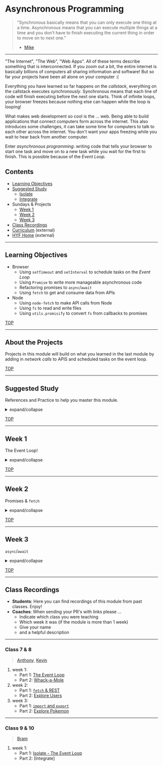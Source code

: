# Asynchronous Programming

> "Synchronous basically means that you can only execute one thing at a time. Asynchronous means that you can execute multiple things at a time and you don't have to finish executing the current thing in order to move on to next one."
> - [Mike](https://stackoverflow.com/a/33585047)

---

"The Internet", "The Web", "Web Apps".  All of these terms describe something that is interconnected.  If you zoom out a bit, the entire internet is basically billions of computers all sharing information and software!  But so far your projects have been all alone on your computer :(

Everything you have learned so far happens on the _callstack_, everything on the callstack executes _synchronously_. Synchronous means that each line of code will finish executing before the next one starts.  Think of infinite loops, your browser freezes because nothing else can happen while the loop is looping!

What makes web development so cool is the ... web.  Being able to build applications that connect computers form across the internet.  This also introduces some challenges, it can take some time for computers to talk to each other across the internet.  You don't want your apps freezing while you wait to hear back from another computer.

Enter _asynchronous programming_: writing code that tells your browser to start one task and move on to a new task while you wait for the first to finish.  This is possible because of the _Event Loop_.


## Contents

- [Learning Objectives](#learning-objectives)
- [Suggested Study](#suggested-study)
  - [Isolate](./isolate/index.html)
  - [Integrate](./integrate/README.md)
- Sundays & Projects
  - [Week 1](#week-1)
  - [Week 2](#week-2)
  - [Week 3](#week-3)
- [Class Recordings](#class-recordings)
- [Curriculum](https://home.hackyourfuture.be/curriculum) (external)
- [HYF Home](https://home.hackyourfuture.be/) (external)

---

## Learning Objectives

- Browser
  - Using `setTimeout` and `setInterval` to schedule tasks on the _Event Loop_
  - Using `Promise` to write more manageable asynchronous code
  - Refactoring promises to `async`/`await`
  - Using `fetch` to get and consume data from APIs
- Node
  - Using `node-fetch` to make API calls from Node
  - Using `fs` to read and write files
  - Using `utils.promisify` to convert `fs` from callbacks to promises

[TOP](#asynchronous-programming)

---

## About the Projects

Projects in this module will build on what you learned in the last module by adding in _network calls_ to APIS and scheduled tasks on the event loop.

[TOP](#asynchronous-programming)

---

## Suggested Study

References and Practice to help you master this module.

<details>
<summary>expand/collapse</summary>

### Closure & Callstack

- `this` and `() => {}`
  - [tyler mcginnis](https://tylermcginnis.com/arrow-functions/)
  - [dario garcia moya](https://www.codementor.io/@dariogarciamoya/understanding-this-in-javascript-with-arrow-functions-gcpjwfyuc)
  - [youtube search](https://www.youtube.com/results?search_query=arrow+function+binding+this)

### The Event Loop

- [Loupe](http://latentflip.com/loupe/) (+10)
- [In the Loop](https://www.youtube.com/watch?v=cCOL7MC4Pl0) (+10)
- [MDN](https://developer.mozilla.org/en-US/docs/Web/JavaScript/EventLoop)
- [flavicops](https://flaviocopes.com/javascript-event-loop/)
- [javascript.info/settimeout-setinterval](https://javascript.info/settimeout-setinterval)
- [Beau from FCC](https://www.youtube.com/watch?v=kOcFZV3c75I) (timeouts & intervals)

### Callbacks, Promises, Async

- References
  - [Coding Train](https://www.youtube.com/watch?v=QO4NXhWo_NM&list=PLRqwX-V7Uu6bKLPQvPRNNE65kBL62mVfx)
  - [Dev Ed](https://www.youtube.com/watch?v=_8gHHBlbziw)
  - [Traversy](https://www.youtube.com/watch?v=PoRJizFvM7s)
  - [javascript.info](https://javascript.info/fetch)
  - MDN: [Promises](https://developer.mozilla.org/en-US/docs/Web/JavaScript/Reference/Global_Objects/Promise), [Using Promises](https://developer.mozilla.org/en-US/docs/Web/JavaScript/Guide/Using_promises)
  - HYF ... [AMS](https://github.com/HackYourFuture/JavaScript3/), [CPH](https://github.com/HackYourFuture-CPH/JavaScript/tree/master/javascript3)
- Practice
  - [learn-promises](https://github.com/oliverjam/learn-promises)
  - [promise-practice](https://github.com/oliverjam/promise-practice)
  - JS 30:
    - Whack-a-Mole
    - Slide in on Scroll
    - Countdown Timer
    - JS & CSS Clock
    - Webcam Fun

### APIs

- [What is JSON?](https://www.youtube.com/watch?v=JuFdz8f-cT4)
- APIs 101
  - [How do they work?](https://www.programmableweb.com/api-university/what-are-apis-and-how-do-they-work)
  - [Like a Restaurant](https://www.youtube.com/watch?v=s7wmiS2mSXY)
- **DevTools**, the Network Tab: [chrome/ium](https://developers.google.com/web/tools/chrome-devtools/network/), [firefox](https://developer.mozilla.org/en-US/docs/Tools/Network_Monitor)
- What is RESTful
  - [jsonplaceholder.typicode.com/](https://jsonplaceholder.typicode.com/guide.html)
  - [restfulapi.net](https://restfulapi.net/)
* [restfulapi.net](https://restfulapi.net/)
- [what is CORS?](https://www.codecademy.com/articles/what-is-cors)


### `fetch`

- References
  - [Javascript Promises and Fetch for beginners](https://www.youtube.com/watch?v=IHjzyhjKxtc)
  - [javascript.info/fetch](https://javascript.info/fetch)
  - [Traversy](https://www.youtube.com/watch?v=Oive66jrwBs)
  - [Coding Train](https://www.youtube.com/watch?v=tc8DU14qX6I)
  - [Fetch API Introduction](https://www.youtube.com/watch?v=PoRJizFvM7s)
  - [Learn Fetch API](https://www.youtube.com/watch?v=cuEtnrL9-H0)
  - [Async/Await Javascript and Promises - Fetch API vs Axios](https://www.youtube.com/watch?v=XCLtVQl1if0)
  - [this-to-fetch](https://github.com/hackyourfuturebelgium/this-to-fetch-example)
- Practice
  - [learn-fetch](https://github.com/oliverjam/learn-fetch)
  - [real-world-fetch](https://github.com/oliverjam/real-world-fetch)
  - [github-api-crash-course tutorial](https://www.youtube.com/watch?v=5QlE6o-iYcE).  (hint: avoid pushing your GitHub auth token!)
  - [Fetching REST](https://github.com/HackYourFutureBelgium/fetching-rest)
  - JS 30: Type Ahead


### Node.js

- `node-fetch`
- `fs`
- `utils.promisify`
- [Mosh: Node.js in 1 Hour](https://www.youtube.com/watch?v=TlB_eWDSMt4)
- [Friendly Node.js `fs` guide](https://areknawo.com/node-js-file-system-api-beginner-friendly-guide/)
- [Node.js examples to study](https://github.com/tertiarycourses/NodeJSTraining)
- [learnyounode](https://github.com/workshopper/learnyounode) through `MAKE IT MODULAR`

### Other

take your frontend skills above and beyond:

- [client-side-routing](https://github.com/oliverjam/learn-client-side-routing)
- [learn-component-architecture](https://github.com/oliverjam/learn-component-architecture)

</details>

[TOP](#asynchronous-programming)

---

## Week 1

The Event Loop!

<details>
<summary>expand/collapse</summary>

### Prep Work

> before class

- The Event Loop
  - [Loupe](http://latentflip.com/loupe/) (+10)
  - [In the Loop](https://www.youtube.com/watch?v=cCOL7MC4Pl0) (+10)
  - `setTimeout` and `setInterval`: [js.info](https://javascript.info/settimeout-setinterval), [Beau](https://www.youtube.com/watch?v=kOcFZV3c75I)
- [Isolate](./isolate/index.html)
  - 0. Callstack
  - 0. Closure

### Lesson Plan

> during class

#### Before Break

- [Isolate](./isolate/index.html)
  - 1. Event Loop

#### After break

- Integrate
  1. Event Loop

### Project

> after class

Reverse-Engineer [pomofocus.io](https://pomofocus.io/) (minus the Report, Settings and Login buttons).  Here is a [boilerplate repository](https://github.com/HackYourFutureBelgium/starter-basic-import-export) to get you started.

#### Checklist

```md
- [ ] [repo](https://github.com/_/_) (with a complete README)
- [ ] [live demo](https://_.github.io/_)
- Project Planning
  - [ ] [Backlog](https://github.com/_/_/tree/master/project-planning/backlog.md)
  - [ ] [Development Strategy](https://github.com/_/_/tree/master/project-planning/development-strategy.md)
  - [ ] [Project board](https://github.com/_/_/projects/_)
- Implementation
  - [ ] ES Modules (`import`/`export`)
  - [ ] at least one `class`
  - [ ] at least one `setTimeout` and one `setInterval`
  - [ ] Logs of each user interaction
```

</details>

[TOP](#asynchronous-programming)

---

## Week 2

Promises & `fetch`

<details>
<summary>expand/collapse</summary>


### Prep Work

> before class

- promises
- [Isolate](./isolate/index.html)
  - 2. Promises
- [APIs](#apis)

### Lesson Plan

> during class

#### Before Break

- [Isolate](./isolate/index.html)
  - 3. `fetch` promises

#### After Break

- Integrate
  - 2. `fetch`

### Project

> after class

_individual project_

You've made it this far, time to show off a bit!  Build yourself a sick portfolio to showcase all of your work so far.  Using the GitHub API gather stats, links and collaborators to showcase your best work.

Challenges, Try to implement these concepts:

- [learn-component-architecture](https://github.com/oliverjam/learn-component-architecture)
- [client-side-routing](https://github.com/oliverjam/learn-client-side-routing)

</details>

[TOP](#asynchronous-programming)

---

## Week 3

`async`/`await`

<details>
<summary>expand/collapse</summary>

### Prep Work

> before class

- [isolate](./isolate/index.html)
  - 5. `async`/`await`

### Lesson Plan

> during class

#### Before Break

- [isolate](./isolate/index.html)
  - 6. `fetch` with `async`/`await`

#### After Break


### Project

> after class

[restful-pjs](https://github.com/HackYourFutureBelgium/restful-pjs). to study - [this-to-fetch](https://github.com/hackyourfuturebelgium/this-to-fetch-example)


### Deployment

Because this project has a backend it's not possible to deploy it with GitHub Pages. Choose one person in your group to be responsible for _dev-ops_ and _deployment_. We have provided a GitHub action to deploy to heroku, someone in your group needs to make sure it's working correctly:

* [FCC Article](https://www.freecodecamp.org/news/how-to-deploy-a-nodejs-app-to-heroku-from-github-without-installing-heroku-on-your-machine-433bec770efe/)
* [Heroku CI](https://www.heroku.com/continuous-integration)

</details>

[TOP](#asynchronous-programming)

---

## Class Recordings

- **Students**: Here you can find recordings of this module from past classes.  Enjoy!
- **Coaches**: When sending your PR's with links please ...
  - Indicate which class you were teaching
  - Which week it was (if the module is more than 1 week)
  - Give your name
  - and a helpful description

---

### Class 7 & 8

> [Anthony](https://github.com/Toinne/), [Kevin](https://github.com/kevintss/)

1. week 1:
    - Part 1: [The Event Loop](https://vimeo.com/406780143)
    - Part 2: [Whack-a-Mole](https://vimeo.com/408313126)
2. week 2:
    - Part 1: [`fetch` & REST](https://vimeo.com/409437916)
    - Part 2: [Explore Users](https://vimeo.com/409459062)
3. week 3:
    - Part 1: [`import` and `export`](https://vimeo.com/412299042)
    - Part 2: [Explore Pokemon](https://vimeo.com/412616444)

---

### Class 9 & 10

> [Bram](https://github.com/bramdevries)

1. week 1:
    - Part 1: [Isolate - The Event Loop](https://vimeo.com/459858141)
    - Part 2: [Integrate]

